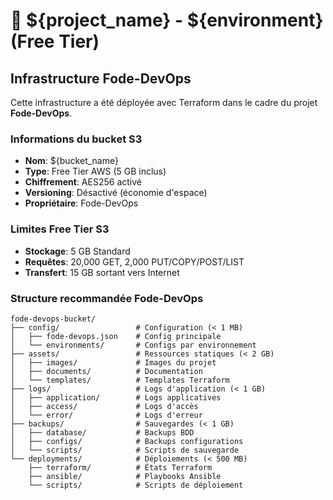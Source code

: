 <!-- =============================================================================
     MODULES/S3/TEMPLATES/README.MD - Documentation Fode-DevOps
     ============================================================================= -->

# 🚀 ${project_name} - ${environment} (Free Tier)

## Infrastructure Fode-DevOps

Cette infrastructure a été déployée avec Terraform dans le cadre du projet **Fode-DevOps**.

### Informations du bucket S3

- **Nom**: ${bucket_name}
- **Type**: Free Tier AWS (5 GB inclus)
- **Chiffrement**: AES256 activé
- **Versioning**: Désactivé (économie d'espace)
- **Propriétaire**: Fode-DevOps

### Limites Free Tier S3

- **Stockage**: 5 GB Standard
- **Requêtes**: 20,000 GET, 2,000 PUT/COPY/POST/LIST
- **Transfert**: 15 GB sortant vers Internet

### Structure recommandée Fode-DevOps

```text
fode-devops-bucket/
├── config/                 # Configuration (< 1 MB)
│   ├── fode-devops.json    # Config principale
│   └── environments/       # Configs par environnement
├── assets/                 # Ressources statiques (< 2 GB)
│   ├── images/             # Images du projet
│   ├── documents/          # Documentation
│   └── templates/          # Templates Terraform
├── logs/                   # Logs d'application (< 1 GB)
│   ├── application/        # Logs applicatives
│   ├── access/             # Logs d'accès
│   └── error/              # Logs d'erreur
├── backups/                # Sauvegardes (< 1 GB)
│   ├── database/           # Backups BDD
│   ├── configs/            # Backups configurations
│   └── scripts/            # Scripts de sauvegarde
└── deployments/            # Déploiements (< 500 MB)
    ├── terraform/          # États Terraform
    ├── ansible/            # Playbooks Ansible
    └── scripts/            # Scripts de déploiement
